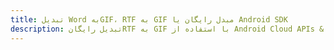 ---title: تبدیل Word بهGIF، RTF به GIF مبدل رایگان یا Android SDKdescription: تبدیل رایگانRTF به GIF با استفاده از Android Cloud APIs & SDK. همچنین اسناد Microsoft Word و OpenOffice را در Cloud ایجاد، ویرایش و رندر کنید.---